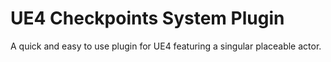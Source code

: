 # UE4 Checkpoints System Plugin
 A quick and easy to use plugin for UE4 featuring a singular placeable actor.
